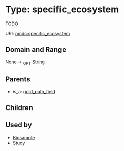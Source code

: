 
# Type: specific_ecosystem


TODO

URI: [nmdc:specific_ecosystem](https://microbiomedata/meta/specific_ecosystem)


## Domain and Range

None ->  <sub>OPT</sub> [String](types/String.md)

## Parents

 *  is_a: [gold_path_field](gold_path_field.md)

## Children


## Used by

 * [Biosample](Biosample.md)
 * [Study](Study.md)
